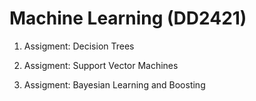 # Machine Learning (DD2421) 

1. Assigment: Decision Trees 

2. Assigment: Support Vector Machines

3. Assigment: Bayesian Learning and Boosting
